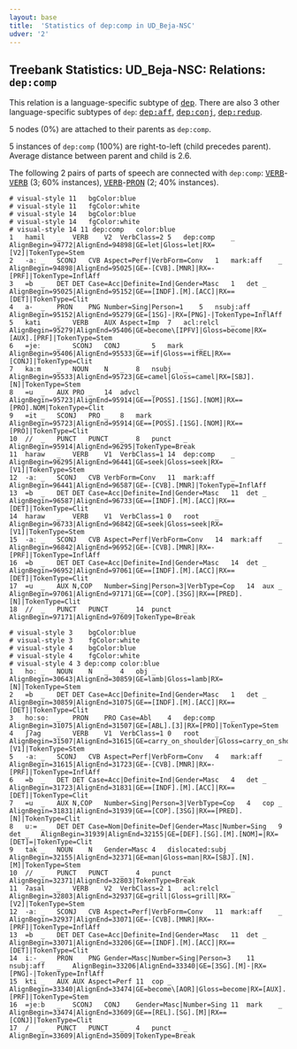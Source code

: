 ```yaml
---
layout: base
title:  'Statistics of dep:comp in UD_Beja-NSC'
udver: '2'
---
```


## Treebank Statistics: UD_Beja-NSC: Relations: `dep:comp`

This relation is a language-specific subtype of <tt><a href="bej_nsc-dep-dep.html">dep</a></tt>.
There are also 3 other language-specific subtypes of `dep`: <tt><a href="bej_nsc-dep-dep-aff.html">dep:aff</a></tt>, <tt><a href="bej_nsc-dep-dep-conj.html">dep:conj</a></tt>, <tt><a href="bej_nsc-dep-dep-redup.html">dep:redup</a></tt>.

5 nodes (0%) are attached to their parents as `dep:comp`.

5 instances of `dep:comp` (100%) are right-to-left (child precedes parent).
Average distance between parent and child is 2.6.

The following 2 pairs of parts of speech are connected with `dep:comp`: <tt><a href="bej_nsc-pos-VERB.html">VERB</a></tt>-<tt><a href="bej_nsc-pos-VERB.html">VERB</a></tt> (3; 60% instances), <tt><a href="bej_nsc-pos-VERB.html">VERB</a></tt>-<tt><a href="bej_nsc-pos-PRON.html">PRON</a></tt> (2; 40% instances).


~~~ conllu
# visual-style 11	bgColor:blue
# visual-style 11	fgColor:white
# visual-style 14	bgColor:blue
# visual-style 14	fgColor:white
# visual-style 14 11 dep:comp	color:blue
1	hamil	_	VERB	V2	VerbClass=2	5	dep:comp	_	AlignBegin=94772|AlignEnd=94898|GE=let|Gloss=let|RX=[V2]|TokenType=Stem
2	-aː	_	SCONJ	CVB	Aspect=Perf|VerbForm=Conv	1	mark:aff	_	AlignBegin=94898|AlignEnd=95025|GE=-[CVB].[MNR]|RX=-[PRF]|TokenType=InflAff
3	=b	_	DET	DET	Case=Acc|Definite=Ind|Gender=Masc	1	det	_	AlignBegin=95025|AlignEnd=95152|GE==[INDF].[M].[ACC]|RX==[DET]|TokenType=Clit
4	a-	_	PRON	PNG	Number=Sing|Person=1	5	nsubj:aff	_	AlignBegin=95152|AlignEnd=95279|GE=[1SG]-|RX=[PNG]-|TokenType=InflAff
5	kati	_	VERB	AUX	Aspect=Imp	7	acl:relcl	_	AlignBegin=95279|AlignEnd=95406|GE=become\[IPFV]|Gloss=become|RX=[AUX].[PRF]|TokenType=Stem
6	=jeː	_	SCONJ	CONJ	_	5	mark	_	AlignBegin=95406|AlignEnd=95533|GE==if|Gloss==ifREL|RX==[CONJ]|TokenType=Clit
7	kaːm	_	NOUN	N	_	8	nsubj	_	AlignBegin=95533|AlignEnd=95723|GE=camel|Gloss=camel|RX=[SBJ].[N]|TokenType=Stem
8	=u	_	AUX	PRO	_	14	advcl	_	AlignBegin=95723|AlignEnd=95914|GE==[POSS].[1SG].[NOM]|RX==[PRO].NOM|TokenType=Clit
9	=it	_	SCONJ	PRO	_	8	mark	_	AlignBegin=95723|AlignEnd=95914|GE==[POSS].[1SG].[NOM]|RX==[PRO]|TokenType=Clit
10	//	_	PUNCT	PUNCT	_	8	punct	_	AlignBegin=95914|AlignEnd=96295|TokenType=Break
11	haraw	_	VERB	V1	VerbClass=1	14	dep:comp	_	AlignBegin=96295|AlignEnd=96441|GE=seek|Gloss=seek|RX=[V1]|TokenType=Stem
12	-aː	_	SCONJ	CVB	VerbForm=Conv	11	mark:aff	_	AlignBegin=96441|AlignEnd=96587|GE=-[CVB].[MNR]|TokenType=InflAff
13	=b	_	DET	DET	Case=Acc|Definite=Ind|Gender=Masc	11	det	_	AlignBegin=96587|AlignEnd=96733|GE==[INDF].[M].[ACC]|RX==[DET]|TokenType=Clit
14	haraw	_	VERB	V1	VerbClass=1	0	root	_	AlignBegin=96733|AlignEnd=96842|GE=seek|Gloss=seek|RX=[V1]|TokenType=Stem
15	-aː	_	SCONJ	CVB	Aspect=Perf|VerbForm=Conv	14	mark:aff	_	AlignBegin=96842|AlignEnd=96952|GE=-[CVB].[MNR]|RX=-[PRF]|TokenType=InflAff
16	=b	_	DET	DET	Case=Acc|Definite=Ind|Gender=Masc	14	det	_	AlignBegin=96952|AlignEnd=97061|GE==[INDF].[M].[ACC]|RX==[DET]|TokenType=Clit
17	=u	_	AUX	N,COP	Number=Sing|Person=3|VerbType=Cop	14	aux	_	AlignBegin=97061|AlignEnd=97171|GE==[COP].[3SG]|RX==[PRED].[N]|TokenType=Clit
18	//	_	PUNCT	PUNCT	_	14	punct	_	AlignBegin=97171|AlignEnd=97609|TokenType=Break

~~~


~~~ conllu
# visual-style 3	bgColor:blue
# visual-style 3	fgColor:white
# visual-style 4	bgColor:blue
# visual-style 4	fgColor:white
# visual-style 4 3 dep:comp	color:blue
1	hoː	_	NOUN	N	_	4	obj	_	AlignBegin=30643|AlignEnd=30859|GE=lamb|Gloss=lamb|RX=[N]|TokenType=Stem
2	=b	_	DET	DET	Case=Acc|Definite=Ind|Gender=Masc	1	det	_	AlignBegin=30859|AlignEnd=31075|GE==[INDF].[M].[ACC]|RX==[DET]|TokenType=Clit
3	hoːsoː	_	PRON	PRO	Case=Abl	4	dep:comp	_	AlignBegin=31075|AlignEnd=31507|GE=[ABL].[3]|RX=[PRO]|TokenType=Stem
4	ʃʔag	_	VERB	V1	VerbClass=1	0	root	_	AlignBegin=31507|AlignEnd=31615|GE=carry_on_shoulder|Gloss=carry_on_shoulder|RX=[V1]|TokenType=Stem
5	-aː	_	SCONJ	CVB	Aspect=Perf|VerbForm=Conv	4	mark:aff	_	AlignBegin=31615|AlignEnd=31723|GE=-[CVB].[MNR]|RX=-[PRF]|TokenType=InflAff
6	=b	_	DET	DET	Case=Acc|Definite=Ind|Gender=Masc	4	det	_	AlignBegin=31723|AlignEnd=31831|GE==[INDF].[M].[ACC]|RX==[DET]|TokenType=Clit
7	=u	_	AUX	N,COP	Number=Sing|Person=3|VerbType=Cop	4	cop	_	AlignBegin=31831|AlignEnd=31939|GE==[COP].[3SG]|RX==[PRED].[N]|TokenType=Clit
8	uː=	_	DET	DET	Case=Nom|Definite=Def|Gender=Masc|Number=Sing	9	det	_	AlignBegin=31939|AlignEnd=32155|GE=[DEF].[SG].[M].[NOM]=|RX=[DET]=|TokenType=Clit
9	tak	_	NOUN	N	Gender=Masc	4	dislocated:subj	_	AlignBegin=32155|AlignEnd=32371|GE=man|Gloss=man|RX=[SBJ].[N].[M]|TokenType=Stem
10	//	_	PUNCT	PUNCT	_	4	punct	_	AlignBegin=32371|AlignEnd=32803|TokenType=Break
11	ʔasal	_	VERB	V2	VerbClass=2	1	acl:relcl	_	AlignBegin=32803|AlignEnd=32937|GE=grill|Gloss=grill|RX=[V2]|TokenType=Stem
12	-aː	_	SCONJ	CVB	Aspect=Perf|VerbForm=Conv	11	mark:aff	_	AlignBegin=32937|AlignEnd=33071|GE=-[CVB].[MNR]|RX=-[PRF]|TokenType=InflAff
13	=b	_	DET	DET	Case=Acc|Definite=Ind|Gender=Masc	11	det	_	AlignBegin=33071|AlignEnd=33206|GE==[INDF].[M].[ACC]|RX==[DET]|TokenType=Clit
14	iː-	_	PRON	PNG	Gender=Masc|Number=Sing|Person=3	11	nsubj:aff	_	AlignBegin=33206|AlignEnd=33340|GE=[3SG].[M]-|RX=[PNG]-|TokenType=InflAff
15	kti	_	AUX	AUX	Aspect=Perf	11	cop	_	AlignBegin=33340|AlignEnd=33474|GE=become\[AOR]|Gloss=become|RX=[AUX].[PRF]|TokenType=Stem
16	=jeːb	_	SCONJ	CONJ	Gender=Masc|Number=Sing	11	mark	_	AlignBegin=33474|AlignEnd=33609|GE==[REL].[SG].[M]|RX==[CONJ]|TokenType=Clit
17	/	_	PUNCT	PUNCT	_	4	punct	_	AlignBegin=33609|AlignEnd=35009|TokenType=Break

~~~


